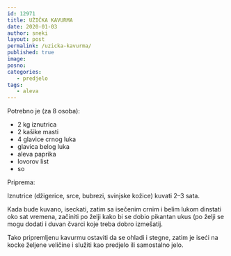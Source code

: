 ```yaml
---
id: 12971
title: UŽIČKA KAVURMA
date: 2020-01-03
author: sneki
layout: post
permalink: /uzicka-kavurma/
published: true
image: 
posno: 
categories:
   - predjelo
tags:
   - aleva
---
```

Potrebno je (za 8 osoba):

* 2 kg iznutrica
* 2 kašike masti
* 4 glavice crnog luka
* glavica belog luka
* aleva paprika
* lovorov list
* so

Priprema:

Iznutrice (džigerice, srce, bubrezi, svinjske
kožice) kuvati 2–3 sata. 

Kada bude kuvano, iseckati, zatim sa isečenim crnim i belim lukom dinstati oko
sat vremena, začiniti po želji kako bi se dobio pikantan ukus (po želji se mogu dodati i duvan čvarci koje treba dobro izmešatij. 

Tako pripremljenu kavurmu ostaviti da se ohladi i stegne, zatim je iseći na kocke željene veličine i služiti kao predjelo ili samostalno jelo.

  

